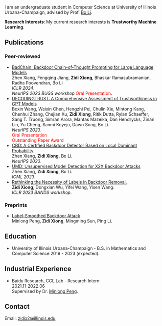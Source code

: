 I am an undergraduate student in Computer Science at University of Illinois Urbana-Champaign, advised by Prof. [Bo Li](https://aisecure.github.io).

**Research Interests**: My current research interests is **Trustworthy Machine Learning**. 

## Publications

### Peer-reviewed
- [BadChain: Backdoor Chain-of-Thought Prompting for Large Language Models](https://openreview.net/forum?id=S4cYxINzjp)
<br>Zhen Xiang, Fengqing Jiang, **Zidi Xiong**, Bhaskar Ramasubramanian, Radha Poovendran, Bo Li
<br>*ICLR 2024*.
<br>*NeurIPS 2023 BUGS  workshop* <font color=red>Oral Presentation</font>.
- [DECODINGTRUST: A Comprehensive Assessment of Trustworthiness in GPT Models](https://arxiv.org/abs//2306.11698)
<br>Boxin Wang, Weixin Chen, Hengzhi Pei, Chulin Xie, Mintong Kang, Chenhui Zhang, Chejian Xu, **Zidi Xiong**, Ritik Dutta, Rylan Schaeffer, Sang T. Truong, Simran Arora, Mantas Mazeika, Dan Hendrycks, Zinan Lin, Yu Cheng, Sanmi Koyejo, Dawn Song, Bo Li.
<br>*NeurIPS 2023*.
<br><font color=red>Oral Presentation</font>
<br><font color=red>Outstanding Paper Award</font>
- [CBD: A Certified Backdoor Detector Based on Local Dominant Probability]()
<br>Zhen Xiang, **Zidi Xiong**, Bo Li.
<br>*NeurIPS 2023*.
- [UMD: Unsupervised Model Detection for X2X Backdoor Attacks](https://arxiv.org/abs/2305.18651)
<br>Zhen Xiang, **Zidi Xiong**, Bo Li.
<br>*ICML 2023*.
- [Rethinking the Necessity of Labels in Backdoor Removal.](https://openreview.net/forum?id=Noj1Fydegod)
<br>**Zidi Xiong**, Dongxian Wu, Yifei Wang, Yisen Wang.
<br>*ICLR 2023 BANDS workshop*.

### Preprints
- [Label-Smoothed Backdoor Attack](https://arxiv.org/abs/2202.11203)
<br>Minlong Peng, **Zidi Xiong**, Mingming Sun, Ping Li.

## Education
- University of Illinois Urbana-Champaign - B.S. in Mathematics and Computer Science 2019 - 2023 (expected). 

## Industrial Experience
- Baidu Research, CCL Lab - Research Intern
<br> 2021.11-2022.06
<br> Supervised by Dr. [Minlong Peng](https://v-mipeng.github.io).


## Contact
Email: zidix2@illinois.edu
